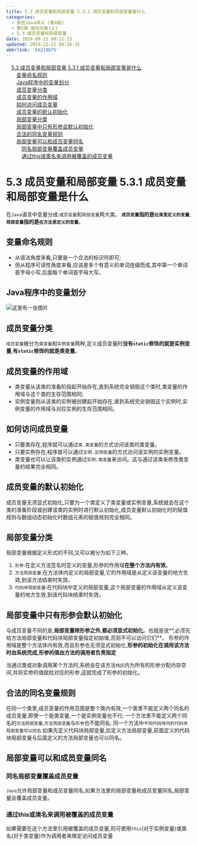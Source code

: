 ```yaml
---
title: 5.3 成员变量和局部变量 5.3.1 成员变量和局部变量是什么
categories: 
  - 疯狂Java讲义 (第4版)
  - 第5章 面向对象(上)
  - 5.3 成员变量和局部变量
date: 2019-09-22 00:12:13
updated: 2019-12-22 08:26:35
abbrlink: '66219875'
---
```

<div id='my_toc'><a href="/JavaReadingNotes/66219875/#5-3-成员变量和局部变量-5-3-1-成员变量和局部变量是什么" class="header_1">5.3 成员变量和局部变量 5.3.1 成员变量和局部变量是什么</a><br><a href="/JavaReadingNotes/66219875/#变量命名规则" class="header_2">变量命名规则</a><br><a href="/JavaReadingNotes/66219875/#Java程序中的变量划分" class="header_2">Java程序中的变量划分</a><br><a href="/JavaReadingNotes/66219875/#成员变量分类" class="header_2">成员变量分类</a><br><a href="/JavaReadingNotes/66219875/#成员变量的作用域" class="header_2">成员变量的作用域</a><br><a href="/JavaReadingNotes/66219875/#如何访问成员变量" class="header_2">如何访问成员变量</a><br><a href="/JavaReadingNotes/66219875/#成员变量的默认初始化" class="header_2">成员变量的默认初始化</a><br><a href="/JavaReadingNotes/66219875/#局部变量分类" class="header_2">局部变量分类</a><br><a href="/JavaReadingNotes/66219875/#局部变量中只有形参会默认初始化" class="header_2">局部变量中只有形参会默认初始化</a><br><a href="/JavaReadingNotes/66219875/#合法的同名变量规则" class="header_2">合法的同名变量规则</a><br><a href="/JavaReadingNotes/66219875/#局部变量可以和成员变量同名" class="header_2">局部变量可以和成员变量同名</a><br><a href="/JavaReadingNotes/66219875/#同名局部变量覆盖成员变量" class="header_3">同名局部变量覆盖成员变量</a><br><a href="/JavaReadingNotes/66219875/#通过this或类名来调用被覆盖的成员变量" class="header_3">通过this或类名来调用被覆盖的成员变量</a><br></div>
<style>.header_1{margin-left: 1em;}.header_2{margin-left: 2em;}.header_3{margin-left: 3em;}.header_4{margin-left: 4em;}.header_5{margin-left: 5em;}.header_6{margin-left: 6em;}</style>
<!--more-->
<script>if (navigator.platform.search('arm')==-1){document.getElementById('my_toc').style.display = 'none';}var e,p = document.getElementsByTagName('p');while (p.length>0) {e = p[0];e.parentElement.removeChild(e);}</script>

<!--end-->
<!--SSTStart-->
# 5.3 成员变量和局部变量 5.3.1 成员变量和局部变量是什么 #
在`Java`语言中变量分成:`成员变量`和`局部变量`两大类。
**`成员变量`指的是`在类里定义的变量`**;
**`局部变量`指的是`在方法里定义的变量`**。
## 变量命名规则 ##
- 从语法角度来看,只要是一个合法的标识符即可;
- 但从程序可读性角度来看,应该是多个有意义的单词连缀而成,其中第一个单词首字母小写,后面每个单词首字母大写。

## Java程序中的变量划分 ##
![这里有一张图片](https://image-1257720033.cos.ap-shanghai.myqcloud.com/blog/readbooknote/FangKuangJavaJiangYi4/ch5/1.png)

## 成员变量分类 ##
`成员变量`被分为`类变量`和`实例变量`两种,定义成员变量时**没有`static`修饰的就是实例变量**,**有`static`修饰的就是类变量**。
## 成员变量的作用域 ##
- 类变量从该类的准备阶段起开始存在,直到系统完全销毁这个类时,类变量的作用域与这个类的生存范围相同;
- 实例变量则从该类的实例被创建起开始存在,直到系统完全销毁这个实例时,实例变量的作用域与对应实例的生存范围相同。

## 如何访问成员变量 ##
- 只要类存在,程序就可以通过`类.类变量`的方式访问该类的类变量。
- 只要实例存在,程序就可以通过`实例.实例变量`的方式访问该实例的实例变量。
- 类变量也可以让该类的实例通过`实例.类变量`来访问。这与通过该类来修改类变量的结果完全相同。

## 成员变量的默认初始化 ##
成员变量无须显式初始化,只要为一个类定义了类变量或实例变量,系统就会在这个类的准备阶段或创建该类的实例时进行默认初始化,成员变量默认初始化时的赋值规则与数组动态初始化时数组元素的赋值规则完全相同。

## 局部变量分类 ##
局部变量根据定义形式的不同,又可以被分为如下三种。
1. `形参`:在定义方法签名时定义的变量,形参的作用域**在整个方法内有效**。
2. `方法局部变量`:在方法体内定义的局部变量,它的作用域是从定义该变量的地方生效,到该方法结束时失效。
3. `代码块局部变量`:在代码块中定义的局部变量,这个局部变量的作用域从定义该变量的地方生效,到该代码块结束时失效。

## 局部变量中只有形参会默认初始化 ##
与成员变量不同的是,**局部变量除形参之外,都必须显式初始化**。也就是说**,必须先给方法局部变量和代码块局部变量指定初始值,否则不可以访问它们**。
形参的作用域是整个方法体内有效,而且形参也无须显式初始化,**形参的初始化在调用该方法时由系统完成,形参的值由方法的调用者负责指定**

当通过类或对象调用某个方法时,系统会在该方法`栈区`内为所有的形参分配内存空间,并将实参的值赋给对应的形参,这就完成了形参的初始化。
## 合法的同名变量规则 ##
在同一个类里,成员变量的作用范围是整个类内有效,一个类里不能定义两个同名的成员变量,即使一个是类变量,一个是实例变量也不行;
一个方法里不能定义两个同名的`方法局部变量`,`方法局部变量`与`形参`也不能同名;
同一个方法中`不同代码块内的代码块局部变量可以同名`:如果先定义代码块局部变量,后定义方法局部变量,前面定义的代码块局部变量与后面定义的方法局部变量也可以同名。
## 局部变量可以和成员变量同名 ##
### 同名局部变量覆盖成员变量 ###
`Java`允许局部变量和成员变量同名,如果方法里的局部变量和成员变量同名,局部变量会覆盖成员变量。
### 通过this或类名来调用被覆盖的成员变量 ###
如果需要在这个方法里引用被覆盖的成员变量,则可使用`this`(对于实例变量)或类名(对于类变量)作为调用者来限定访问成员变量
<!--SSTStop-->

